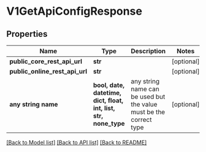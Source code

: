 # V1GetApiConfigResponse


## Properties
Name | Type | Description | Notes
------------ | ------------- | ------------- | -------------
**public_core_rest_api_url** | **str** |  | [optional] 
**public_online_rest_api_url** | **str** |  | [optional] 
**any string name** | **bool, date, datetime, dict, float, int, list, str, none_type** | any string name can be used but the value must be the correct type | [optional]

[[Back to Model list]](../README.md#documentation-for-models) [[Back to API list]](../README.md#documentation-for-api-endpoints) [[Back to README]](../README.md)


